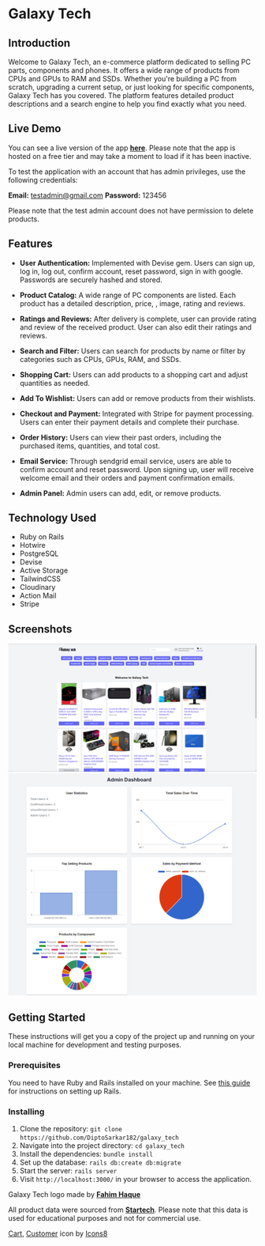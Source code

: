 # Galaxy Tech

## Introduction

Welcome to Galaxy Tech, an e-commerce platform dedicated to selling PC parts, components and phones. 
It offers a wide range of products from CPUs and GPUs to RAM and SSDs. Whether you're 
building a PC from scratch, upgrading a current setup, or just looking for specific components, Galaxy 
Tech has you covered. The platform features detailed product descriptions and a search 
engine to help you find exactly what you need.

## Live Demo

You can see a live version of the app **[here](https://galaxy-tech.onrender.com)**.
Please note that the app is hosted on a free tier and may take a moment to load if it has been inactive.

To test the application with an account that has admin privileges, use the following credentials:

**Email:** testadmin@gmail.com
**Password:** 123456

Please note that the test admin account does not have permission to delete products.

## Features

- **User Authentication:** Implemented with Devise gem. Users can sign up, log in, log out, confirm account, 
reset password, sign in with google. Passwords are securely hashed and stored.

- **Product Catalog:** A wide range of PC components are listed. Each product has a detailed description, price, 
, image, rating and reviews.

- **Ratings and Reviews:** After delivery is complete, user can provide rating and review of the received product. User
can also edit their ratings and reviews. 

- **Search and Filter:** Users can search for products by name or filter by categories such as CPUs, GPUs, RAM, 
and SSDs.

- **Shopping Cart:** Users can add products to a shopping cart and adjust quantities as needed.

- **Add To Wishlist:** Users can add or remove products from their wishlists.

- **Checkout and Payment:** Integrated with Stripe for payment processing. Users can enter their payment details and 
complete their purchase.

- **Order History:** Users can view their past orders, including the purchased items, quantities, and total cost.

- **Email Service:** Through sendgrid email service, users are able to confirm account and reset password. Upon signing
up, user will receive welcome email and their orders and payment confirmation emails.

[//]: # (- **Product Reviews:** Users can leave reviews for products they've purchased, including a rating and comments.)

- **Admin Panel:** Admin users can add, edit, or remove products.


## Technology Used

- Ruby on Rails
- Hotwire
- PostgreSQL
- Devise
- Active Storage
- TailwindCSS
- Cloudinary
- Action Mail
- Stripe

## Screenshots


![SS1](./app/assets/images/ss1.PNG)
![SS2](./app/assets/images/ss2.PNG)


## Getting Started

These instructions will get you a copy of the project up and running on your local machine for development and testing purposes.

### Prerequisites

You need to have Ruby and Rails installed on your machine. See [this guide](https://guides.rubyonrails.org/getting_started.html#creating-a-new-rails-project-installing-rails) for instructions on setting up Rails.

### Installing

1. Clone the repository: `git clone https://github.com/DiptoSarkar182/galaxy_tech`
2. Navigate into the project directory: `cd galaxy_tech`
3. Install the dependencies: `bundle install`
4. Set up the database: `rails db:create db:migrate`
5. Start the server: `rails server`
6. Visit `http://localhost:3000/` in your browser to access the application.


Galaxy Tech logo made by **[Fahim Haque](https://dribbble.com/Fahimsarfi)**

All product data were sourced from **[Startech](https://www.startech.com.bd/)**. Please note that this data is used for educational purposes and not for commercial use.

[Cart](https://icons8.com/icon/59997/shopping-cart), [Customer](https://icons8.com/icon/65342/customer) icon by [Icons8](https://icons8.com)

